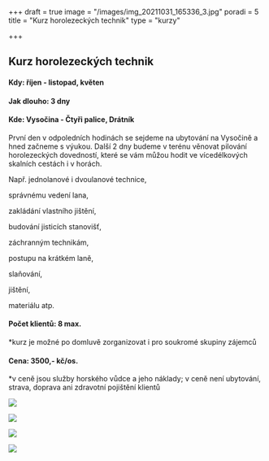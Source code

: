 +++
draft = true
image = "/images/img_20211031_165336_3.jpg"
poradi = 5
title = "Kurz horolezeckých technik"
type = "kurzy"

+++
## **Kurz horolezeckých technik**

#### **Kdy:** **říjen - listopad, květen**

#### 

#### **Jak dlouho: 3 dny**

#### 

#### **Kde: Vysočina - Čtyři palice, Drátník**

První den v odpoledních hodinách se sejdeme na ubytování na Vysočině a hned začneme s výukou. Další 2 dny budeme v terénu věnovat pilování horolezeckých dovedností, které se vám můžou hodit ve vícedélkových skalních cestách i v horách. 

Např. jednolanové i dvoulanové technice,

správnému vedení lana,

zakládání vlastního jištění,

budování jisticích stanovišť,

záchranným technikám,

postupu na krátkém laně,

slaňování,

jištění,

materiálu atp.

#### **Počet klientů: 8 max.**

\*kurz je možné po domluvě zorganizovat i pro soukromé skupiny zájemců

#### **Cena: 3500,- kč/os.**

\*v ceně jsou služby horského vůdce a jeho náklady; v ceně není ubytování, strava, doprava ani zdravotní pojištění klientů

![](/images/img_20211031_115311_4.jpg)

![](/images/img_20211031_165336_3.jpg)

![](/images/img_20211031_102128_4.jpg)

![](/images/img_20211031_161118_0.jpg)